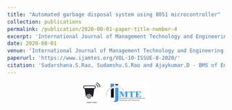 ```yaml
---
title: "Automated garbage disposal system using 8051 microcontroller"
collection: publications
permalink: /publication/2020-08-01-paper-title-number-4
excerpt: 'International Journal of Management Technology and Engineering'
date: 2020-08-01
venue: 'International Journal of Management Technology and Engineering'
paperurl: 'https://www.ijamtes.org/VOL-10-ISSUE-8-2020/'
citation: 'Sudarshana.S.Rao, Sudamshu.S.Rao and Ajaykumar.D - BMS of Engineering, Bangalore, India. Page No : 72-75. DOI:16.10089.IJMTE.2020.V10I08.20.4307'
---
```


<center><img src="/images/trash.jpg" height="50px"> &nbsp; <img height="50px" src="/images/Down_ijmte.jpeg" width="100px"></center>
